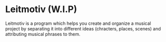 # Leitmotiv  (W.I.P)

Leitmotiv is a program which helps you create and organize a musical project by separating it into different ideas (chracters, places, scenes) and attributing musical phrases to them.